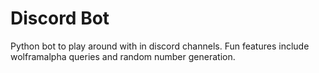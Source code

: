 # Discord Bot
Python bot to play around with in discord channels. Fun features include wolframalpha queries and random number generation.
